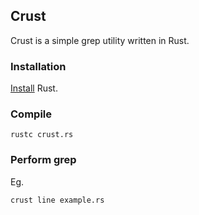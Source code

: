 ## Crust

Crust is a simple grep utility written in Rust.

### Installation

[Install](http://doc.rust-lang.org/1.0.0-beta.2/book/installing-rust.html) Rust.

### Compile

```
rustc crust.rs
```

### Perform grep

Eg.

```
crust line example.rs
```

